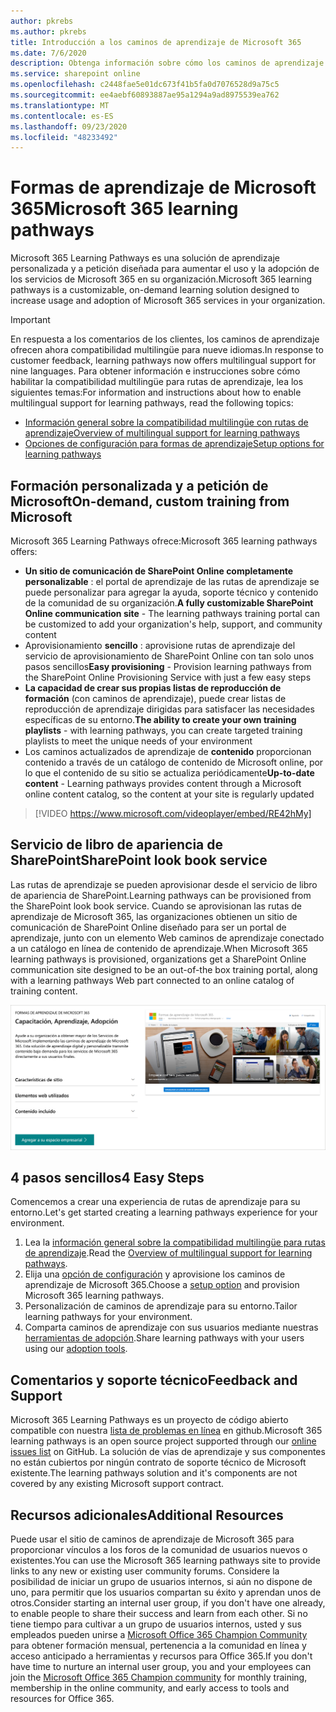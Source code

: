 ```yaml
---
author: pkrebs
ms.author: pkrebs
title: Introducción a los caminos de aprendizaje de Microsoft 365
ms.date: 7/6/2020
description: Obtenga información sobre cómo los caminos de aprendizaje de Microsoft 365 pueden acelerar el uso y la adopción de los servicios de Microsoft 365 en su organización. Las rutas de aprendizaje incluyen un elemento web personalizado de SharePoint Online y un moderno sitio de aprendizaje de comunicaciones de SharePoint Online que se aprovisiona fácilmente en su inquilino de Microsoft 365.
ms.service: sharepoint online
ms.openlocfilehash: c2448fae5e01dc673f41b5fa0d7076528d9a75c5
ms.sourcegitcommit: ee4aebf60893887ae95a1294a9ad8975539ea762
ms.translationtype: MT
ms.contentlocale: es-ES
ms.lasthandoff: 09/23/2020
ms.locfileid: "48233492"
---
```

# <a name="microsoft-365-learning-pathways"></a><span data-ttu-id="fe2f6-104">Formas de aprendizaje de Microsoft 365</span><span class="sxs-lookup"><span data-stu-id="fe2f6-104">Microsoft 365 learning pathways</span></span> 
<span data-ttu-id="fe2f6-105">Microsoft 365 Learning Pathways es una solución de aprendizaje personalizada y a petición diseñada para aumentar el uso y la adopción de los servicios de Microsoft 365 en su organización.</span><span class="sxs-lookup"><span data-stu-id="fe2f6-105">Microsoft 365 learning pathways is a customizable, on-demand learning solution designed to increase usage and adoption of Microsoft 365 services in your organization.</span></span>    

> [!IMPORTANT]
> <span data-ttu-id="fe2f6-106">En respuesta a los comentarios de los clientes, los caminos de aprendizaje ofrecen ahora compatibilidad multilingüe para nueve idiomas.</span><span class="sxs-lookup"><span data-stu-id="fe2f6-106">In response to customer feedback, learning pathways now offers multilingual support for nine languages.</span></span> <span data-ttu-id="fe2f6-107">Para obtener información e instrucciones sobre cómo habilitar la compatibilidad multilingüe para rutas de aprendizaje, lea los siguientes temas:</span><span class="sxs-lookup"><span data-stu-id="fe2f6-107">For information and instructions about how to enable multilingual support for learning pathways, read the following topics:</span></span> 
>- [<span data-ttu-id="fe2f6-108">Información general sobre la compatibilidad multilingüe con rutas de aprendizaje</span><span class="sxs-lookup"><span data-stu-id="fe2f6-108">Overview of multilingual support for learning pathways</span></span>](custom_overview_ml.md) 
>- [<span data-ttu-id="fe2f6-109">Opciones de configuración para formas de aprendizaje</span><span class="sxs-lookup"><span data-stu-id="fe2f6-109">Setup options for learning pathways</span></span>](custom_setupoptions.md)  

## <a name="on-demand-custom-training-from-microsoft"></a><span data-ttu-id="fe2f6-110">Formación personalizada y a petición de Microsoft</span><span class="sxs-lookup"><span data-stu-id="fe2f6-110">On-demand, custom training from Microsoft</span></span>

<span data-ttu-id="fe2f6-111">Microsoft 365 Learning Pathways ofrece:</span><span class="sxs-lookup"><span data-stu-id="fe2f6-111">Microsoft 365 learning pathways offers:</span></span>

- <span data-ttu-id="fe2f6-112">**Un sitio de comunicación de SharePoint Online completamente personalizable** : el portal de aprendizaje de las rutas de aprendizaje se puede personalizar para agregar la ayuda, soporte técnico y contenido de la comunidad de su organización.</span><span class="sxs-lookup"><span data-stu-id="fe2f6-112">**A fully customizable SharePoint Online communication site** - The learning pathways training portal can be customized to add your organization's help, support, and community content</span></span>
- <span data-ttu-id="fe2f6-113">Aprovisionamiento **sencillo** : aprovisione rutas de aprendizaje del servicio de aprovisionamiento de SharePoint Online con tan solo unos pasos sencillos</span><span class="sxs-lookup"><span data-stu-id="fe2f6-113">**Easy provisioning** - Provision learning pathways from the SharePoint Online Provisioning Service with just a few easy steps</span></span>
- <span data-ttu-id="fe2f6-114">**La capacidad de crear sus propias listas de reproducción de formación** (con caminos de aprendizaje), puede crear listas de reproducción de aprendizaje dirigidas para satisfacer las necesidades específicas de su entorno.</span><span class="sxs-lookup"><span data-stu-id="fe2f6-114">**The ability to create your own training playlists** - with learning pathways, you can create targeted training playlists to meet the unique needs of your environment</span></span>
- <span data-ttu-id="fe2f6-115">Los caminos actualizados de aprendizaje de **contenido** proporcionan contenido a través de un catálogo de contenido de Microsoft online, por lo que el contenido de su sitio se actualiza periódicamente</span><span class="sxs-lookup"><span data-stu-id="fe2f6-115">**Up-to-date content** - Learning pathways provides content through a Microsoft online content catalog, so the content at your site is regularly updated</span></span>

> [!VIDEO https://www.microsoft.com/videoplayer/embed/RE42hMy]

## <a name="sharepoint-look-book-service"></a><span data-ttu-id="fe2f6-116">Servicio de libro de apariencia de SharePoint</span><span class="sxs-lookup"><span data-stu-id="fe2f6-116">SharePoint look book service</span></span>
<span data-ttu-id="fe2f6-117">Las rutas de aprendizaje se pueden aprovisionar desde el servicio de libro de apariencia de SharePoint.</span><span class="sxs-lookup"><span data-stu-id="fe2f6-117">Learning pathways can be provisioned from the SharePoint look book service.</span></span> <span data-ttu-id="fe2f6-118">Cuando se aprovisionan las rutas de aprendizaje de Microsoft 365, las organizaciones obtienen un sitio de comunicación de SharePoint Online diseñado para ser un portal de aprendizaje, junto con un elemento Web caminos de aprendizaje conectado a un catálogo en línea de contenido de aprendizaje.</span><span class="sxs-lookup"><span data-stu-id="fe2f6-118">When Microsoft 365 learning pathways is provisioned, organizations get a SharePoint Online communication site designed to be an out-of-the box training portal, along with a learning pathways Web part connected to an online catalog of training content.</span></span> 

![cg-provision.png](media/cg-provision.png)

## <a name="4-easy-steps"></a><span data-ttu-id="fe2f6-120">4 pasos sencillos</span><span class="sxs-lookup"><span data-stu-id="fe2f6-120">4 Easy Steps</span></span>
<span data-ttu-id="fe2f6-121">Comencemos a crear una experiencia de rutas de aprendizaje para su entorno.</span><span class="sxs-lookup"><span data-stu-id="fe2f6-121">Let's get started creating a learning pathways experience for your environment.</span></span>
1. <span data-ttu-id="fe2f6-122">Lea la [información general sobre la compatibilidad multilingüe para rutas de aprendizaje](custom_overview_ml.md).</span><span class="sxs-lookup"><span data-stu-id="fe2f6-122">Read the [Overview of multilingual support for learning pathways](custom_overview_ml.md).</span></span> 
2. <span data-ttu-id="fe2f6-123">Elija una [opción de configuración](custom_setupoptions.md) y aprovisione los caminos de aprendizaje de Microsoft 365.</span><span class="sxs-lookup"><span data-stu-id="fe2f6-123">Choose a [setup option](custom_setupoptions.md) and provision Microsoft 365 learning pathways.</span></span>  
3. <span data-ttu-id="fe2f6-124">Personalización de caminos de aprendizaje para su entorno.</span><span class="sxs-lookup"><span data-stu-id="fe2f6-124">Tailor learning pathways for your environment.</span></span>
4. <span data-ttu-id="fe2f6-125">Comparta caminos de aprendizaje con sus usuarios mediante nuestras [herramientas de adopción](driveadoption.md).</span><span class="sxs-lookup"><span data-stu-id="fe2f6-125">Share learning pathways with your users using our [adoption tools](driveadoption.md).</span></span>

## <a name="feedback-and-support"></a><span data-ttu-id="fe2f6-126">Comentarios y soporte técnico</span><span class="sxs-lookup"><span data-stu-id="fe2f6-126">Feedback and Support</span></span>

<span data-ttu-id="fe2f6-127">Microsoft 365 Learning Pathways es un proyecto de código abierto compatible con nuestra [lista de problemas en línea](https://aka.ms/CustomLearningHelp) en github.</span><span class="sxs-lookup"><span data-stu-id="fe2f6-127">Microsoft 365 learning pathways is an open source project supported through our [online issues list](https://aka.ms/CustomLearningHelp) on GitHub.</span></span> <span data-ttu-id="fe2f6-128">La solución de vías de aprendizaje y sus componentes no están cubiertos por ningún contrato de soporte técnico de Microsoft existente.</span><span class="sxs-lookup"><span data-stu-id="fe2f6-128">The learning pathways solution and it's components are not covered by any existing Microsoft support contract.</span></span>  

## <a name="additional-resources"></a><span data-ttu-id="fe2f6-129">Recursos adicionales</span><span class="sxs-lookup"><span data-stu-id="fe2f6-129">Additional Resources</span></span>
<span data-ttu-id="fe2f6-130">Puede usar el sitio de caminos de aprendizaje de Microsoft 365 para proporcionar vínculos a los foros de la comunidad de usuarios nuevos o existentes.</span><span class="sxs-lookup"><span data-stu-id="fe2f6-130">You can use the Microsoft 365 learning pathways site to provide links to any new or existing user community forums.</span></span> <span data-ttu-id="fe2f6-131">Considere la posibilidad de iniciar un grupo de usuarios internos, si aún no dispone de uno, para permitir que los usuarios compartan su éxito y aprendan unos de otros.</span><span class="sxs-lookup"><span data-stu-id="fe2f6-131">Consider starting an internal user group, if you don't have one already, to enable people to share their success and learn from each other.</span></span>  <span data-ttu-id="fe2f6-132">Si no tiene tiempo para cultivar a un grupo de usuarios internos, usted y sus empleados pueden unirse a [Microsoft Office 365 Champion Community](https://aka.ms/O365Champions) para obtener formación mensual, pertenencia a la comunidad en línea y acceso anticipado a herramientas y recursos para Office 365.</span><span class="sxs-lookup"><span data-stu-id="fe2f6-132">If you don't have time to nurture an internal user group, you and your employees can join the [Microsoft Office 365 Champion community](https://aka.ms/O365Champions) for monthly training, membership in the online community, and early access to tools and resources for Office 365.</span></span>